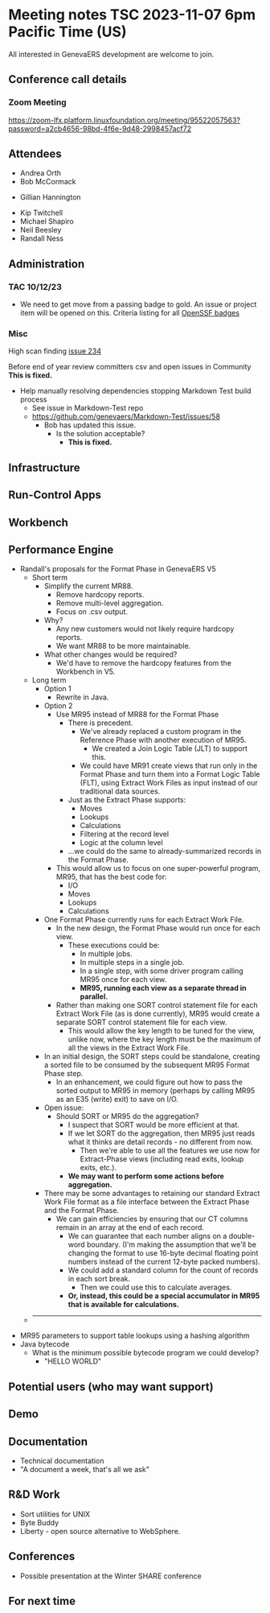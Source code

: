 # Meeting notes TSC 2023-11-07 6pm Pacific Time (US)
All interested in GenevaERS development are welcome to join.
## Conference call details
### Zoom Meeting
https://zoom-lfx.platform.linuxfoundation.org/meeting/95522057563?password=a2cb4656-98bd-4f6e-9d48-2998457acf72
## Attendees 
- Andrea Orth
- Bob McCormack 
<!-- - Eugene Morrow -->
- Gillian Hannington
<!-- - Ian Cunningham -->
<!-- - Jeff Horner --> 
- Kip Twitchell 
- Michael Shapiro
- Neil Beesley 
- Randall Ness
## Administration

### TAC 10/12/23

- We need to get move from a passing badge to gold. An issue or project item will be opened on this. Criteria listing for all [OpenSSF badges](https://www.bestpractices.dev/en/criteria)

### Misc

High scan finding [issue 234](https://github.com/genevaers/Community/issues/234)

Before end of year review committers csv and open issues in Community
**This is fixed.**
- Help manually resolving dependencies stopping Markdown Test build process
  - See issue in Markdown-Test repo  
  - https://github.com/genevaers/Markdown-Test/issues/58
    - Bob has updated this issue. 
      - Is the solution acceptable?   
        - **This is fixed.**
## Infrastructure
## Run-Control Apps
## Workbench
## Performance Engine
- Randall's proposals for the Format Phase in GenevaERS V5
  - Short term 
    - Simplify the current MR88.
      - Remove hardcopy reports.
      - Remove multi-level aggregation.
      - Focus on .csv output.
    - Why? 
      - Any new customers would not likely require hardcopy reports.
      - We want MR88 to be more maintainable. 
    - What other changes would be required? 
      - We'd have to remove the hardcopy features from the Workbench in V5.
  - Long term
    - Option 1
      - Rewrite in Java.
    - Option 2
      - Use MR95 instead of MR88 for the Format Phase 
        - There is precedent.
          - We've already replaced a custom program in the Reference Phase with another execution of MR95.  
            - We created a Join Logic Table (JLT) to support this.
          - We could have MR91 create views that run only in the Format Phase and turn them into a Format Logic Table (FLT), using Extract Work Files as input instead of our traditional data sources.  
        - Just as the Extract Phase supports: 
          - Moves
          - Lookups 
          - Calculations
          - Filtering at the record level 
          - Logic at the column level
        - ...we could do the same to already-summarized records in the Format Phase. 
      - This would allow us to focus on one super-powerful program, MR95, that has the best code for: 
        - I/O
        - Moves
        - Lookups
        - Calculations
    - One Format Phase currently runs for each Extract Work File. 
      - In the new design, the Format Phase would run once for each view. 
        - These executions could be:
          - In multiple jobs.
          - In multiple steps in a single job. 
          - In a single step, with some driver program calling MR95 once for each view.  
          - **MR95, running each view as a separate thread in parallel.**
      - Rather than making one SORT control statement file for each Extract Work File (as is done currently), MR95 would create a separate SORT control statement file for each view.
        - This would allow the key length to be tuned for the view, unlike now, where the key length must be the maximum of all the views in the Extract Work File.  
    - In an initial design, the SORT steps could be standalone, creating a sorted file to be consumed by the subsequent MR95 Format Phase step.  
      - In an enhancement, we could figure out how to pass the sorted output to MR95 in memory (perhaps by calling MR95 as an E35 (write) exit) to save on I/O.  
    - Open issue: 
      - Should SORT or MR95 do the aggregation? 
        - I suspect that SORT would be more efficient at that.  
        - If we let SORT do the aggregation, then MR95 just reads what it thinks are detail records - no different from now.  
          - Then we're able to use all the features we use now for Extract-Phase views (including read exits, lookup exits, etc.).  
        - **We may want to perform some actions before aggregation.**
    - There may be some advantages to retaining our standard Extract Work File format as a file interface between the Extract Phase and the Format Phase.  
      - We can gain efficiencies by ensuring that our CT columns remain in an array at the end of each record. 
        - We can guarantee that each number aligns on a double-word boundary.  (I'm making the assumption that we'll be changing the format to use 16-byte decimal floating point numbers instead of the current 12-byte packed numbers).
        - We could add a standard column for the count of records in each sort break. 
          - Then we could use this to calculate averages.  
        - **Or, instead, this could be a special accumulator in MR95 that is available for calculations.**
  - ****
- MR95 parameters to support table lookups using a hashing algorithm  
- Java bytecode 
  - What is the minimum possible bytecode program we could develop?
    - "HELLO WORLD"
## Potential users (who may want support)
## Demo
## Documentation
- Technical documentation 
- "A document a week, that's all we ask" 
## R&D Work
- Sort utilities for UNIX 
- Byte Buddy 
- Liberty - open source alternative to WebSphere.
## Conferences 
- Possible presentation at the Winter SHARE conference 
## For next time 
